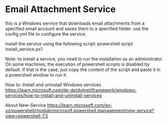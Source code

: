 


# Email Attachment Service
this is a Windows service that downloads email attachments from a specified email account and saves them to a specified folder.
use the config.yml file to configure the service.

install the service using the following script:
powershell script
install_service.ps1

Note: to install a service, you need to run the installation as an administrator.
On some machines, the execution of powershell scripts is disabled by default. 
If that is the case, just copy the content of the script and paste it in a powershell window to run it.


How to: Install and uninstall Windows services
https://learn.microsoft.com/de-de/dotnet/framework/windows-services/how-to-install-and-uninstall-services

About New-Service
https://learn.microsoft.com/en-us/powershell/module/microsoft.powershell.management/new-service?view=powershell-7.5
